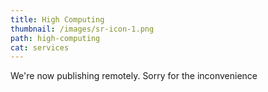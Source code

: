 ```yaml
---
title: High Computing
thumbnail: /images/sr-icon-1.png
path: high-computing
cat: services
---
```

We're now publishing remotely. Sorry for the inconvenience